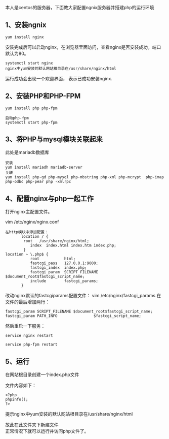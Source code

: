 本人是centos的服务器，下面教大家配置ngnix服务器并搭建php的运行环境  
## 1、安装ngnix  
    yum install nginx  
安装完成后可以启动nginx，在浏览器里面访问，查看nginx是否安装成功。端口默认为80。  

    systemctl start nginx  
    nginx中yum安装的默认网站根目录在/usr/share/nginx/html  

运行成功会出现一个欢迎界面，  表示已成功安装nginx.  

## 2、安装PHP和PHP-FPM  
    yum install php php-fpm  

    启动php-fpm  
    systemctl start php-fpm  

## 3、将PHP与mysql模块关联起来  

此处是mariadb数据库  

    安装  
    yum install mariadh mariadb-server  
    关联  
    yum install php-gd php-mysql php-mbstring php-xml php-mcrypt  php-imap php-odbc php-pear php -xmlrpc  
## 4、配置nginx与php一起工作  
打开nginx主配置文件。

vim /etc/nginx/nginx.conf  

    在http模块中添加配置：  
           location / {  
            root   /usr/share/nginx/html;  
               index  index.html index.htm index.php;  
            }  
    location ~ \.php$ {  
               root           html;  
               fastcgi_pass   127.0.0.1:9000;  
               fastcgi_index  index.php;  
               fastcgi_param  SCRIPT_FILENAME  $document_root$fastcgi_script_name;  
               include        fastcgi_params;  
           }  

改动nginx默认的fastcgiparams配置文件： vim /etc/nginx/fastcgi_params 在文件的最后增加两行： 

    fastcgi_param SCRIPT_FILENAME $document_root$fastcgi_script_name;  
    fastcgi_param PATH_INFO                $fastcgi_script_name;  

然后重启一下服务：  

    service nginx restart
    
    service php-fpm restart

## 5、运行

在网站根目录创建一个index.php文件  

文件内容如下： 
 
    <?php    
    phpinfo();    
    ?>    

提示nginx中yum安装的默认网站根目录在/usr/share/nginx/html   

故此在此文件夹下新建文件  
正常情况下就可以运行并访问php文件了。